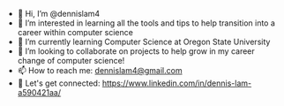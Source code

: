 - 👋 Hi, I’m @dennislam4
- 👀 I’m interested in learning all the tools and tips to help transition into a career within computer science
- 🌱 I’m currently learning Computer Science at Oregon State University
- 💞️ I’m looking to collaborate on projects to help grow in my career change of computer science!
- 📫 How to reach me: dennislam4@gmail.com 
- 🤝 Let's get connected: https://www.linkedin.com/in/dennis-lam-a590421aa/
<!---
dennislam4/dennislam4 is a ✨ special ✨ repository because its `README.md` (this file) appears on your GitHub profile.
You can click the Preview link to take a look at your changes.
--->
